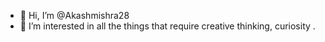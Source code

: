 - 👋 Hi, I’m @Akashmishra28
- 👀 I’m interested in all the things that require creative thinking, curiosity .
<!---
Akashmishra28/Akashmishra28 is a ✨ special ✨ repository because its `README.md` (this file) appears on your GitHub profile.
You can click the Preview link to take a look at your changes.
--->
